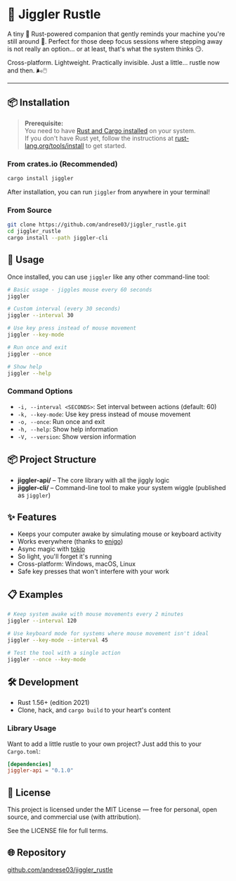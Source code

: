 # 🦀 **Jiggler Rustle**

A tiny 🧰 Rust-powered companion that gently reminds your machine you're still around 👀. Perfect for those deep focus sessions where stepping away is not really an option... or at least, that's what the system thinks 😏.

Cross-platform. Lightweight. Practically invisible. Just a little... rustle now and then. 🌬️🖱️

---

## 📦 Installation

> **Prerequisite:**  
> You need to have [Rust and Cargo installed](https://www.rust-lang.org/tools/install) on your system.  
> If you don't have Rust yet, follow the instructions at [rust-lang.org/tools/install](https://www.rust-lang.org/tools/install) to get started.

### From crates.io (Recommended)

```bash
cargo install jiggler
```

After installation, you can run `jiggler` from anywhere in your terminal!

### From Source

```bash
git clone https://github.com/andrese03/jiggler_rustle.git
cd jiggler_rustle
cargo install --path jiggler-cli
```

## 🚀 Usage

Once installed, you can use `jiggler` like any other command-line tool:

```bash
# Basic usage - jiggles mouse every 60 seconds
jiggler

# Custom interval (every 30 seconds)
jiggler --interval 30

# Use key press instead of mouse movement
jiggler --key-mode

# Run once and exit
jiggler --once

# Show help
jiggler --help
```

### Command Options

- `-i, --interval <SECONDS>`: Set interval between actions (default: 60)
- `-k, --key-mode`: Use key press instead of mouse movement
- `-o, --once`: Run once and exit
- `-h, --help`: Show help information
- `-V, --version`: Show version information

## 📦 Project Structure

- **jiggler-api/** – The core library with all the jiggly logic
- **jiggler-cli/** – Command-line tool to make your system wiggle (published as `jiggler`)

## ✨ Features

- Keeps your computer awake by simulating mouse or keyboard activity
- Works everywhere (thanks to [enigo](https://crates.io/crates/enigo))
- Async magic with [tokio](https://crates.io/crates/tokio)
- So light, you'll forget it's running
- Cross-platform: Windows, macOS, Linux
- Safe key presses that won't interfere with your work

## 📋 Examples

```bash
# Keep system awake with mouse movements every 2 minutes
jiggler --interval 120

# Use keyboard mode for systems where mouse movement isn't ideal
jiggler --key-mode --interval 45

# Test the tool with a single action
jiggler --once --key-mode
```

## 🛠️ Development

- Rust 1.56+ (edition 2021)
- Clone, hack, and `cargo build` to your heart's content

### Library Usage

Want to add a little rustle to your own project? Just add this to your `Cargo.toml`:

```toml
[dependencies]
jiggler-api = "0.1.0"
```

## 📜 License

This project is licensed under the MIT License — free for personal, open source, and commercial use (with attribution).

See the LICENSE file for full terms.

## 🌐 Repository

[github.com/andrese03/jiggler_rustle](https://github.com/andrese03/jiggler_rustle)
